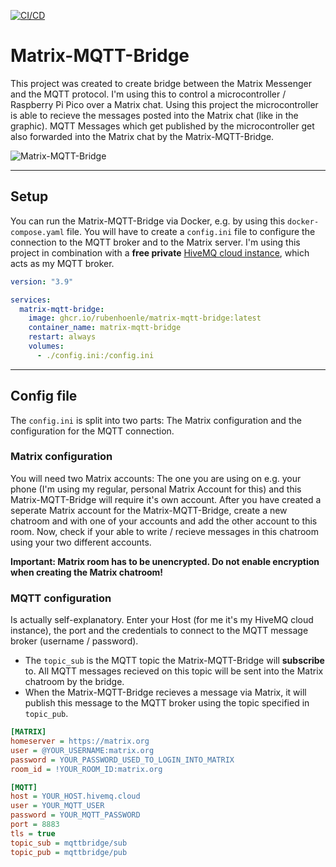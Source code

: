 [![CI/CD](https://github.com/rubenhoenle/Matrix-MQTT-Bridge/actions/workflows/build.yml/badge.svg)](https://github.com/rubenhoenle/Matrix-MQTT-Bridge/actions/workflows/build.yml)

# Matrix-MQTT-Bridge

This project was created to create bridge between the Matrix Messenger and the MQTT protocol. I'm using this to control a microcontroller / Raspberry Pi Pico over a Matrix chat. Using this project the microcontroller is able to recieve the messages posted into the Matrix chat (like in the graphic). MQTT Messages which get published by the microcontroller get also forwarded into the Matrix chat by the Matrix-MQTT-Bridge.

![Matrix-MQTT-Bridge](docs/phone_to_pico.png?raw=true)

---

## Setup

You can run the Matrix-MQTT-Bridge via Docker, e.g. by using this `docker-compose.yaml` file. You will have to create a `config.ini` file to configure the connection to the MQTT broker and to the Matrix server. I'm using this project in combination with a **free private** [HiveMQ cloud instance](https://console.hivemq.cloud/), which acts as my MQTT broker.

```yaml
version: "3.9"

services:
  matrix-mqtt-bridge:
    image: ghcr.io/rubenhoenle/matrix-mqtt-bridge:latest
    container_name: matrix-mqtt-bridge
    restart: always
    volumes:
      - ./config.ini:/config.ini
```

---

## Config file

The `config.ini` is split into two parts: The Matrix configuration and the configuration for the MQTT connection.

### Matrix configuration

You will need two Matrix accounts: The one you are using on e.g. your phone (I'm using my regular, personal Matrix Account for this) and this Matrix-MQTT-Bridge will require it's own account. After you have created a seperate Matrix account for the Matrix-MQTT-Bridge, create a new chatroom and with one of your accounts and add the other account to this room. Now, check if your able to write / recieve messages in this chatroom using your two different accounts.

**Important: Matrix room has to be unencrypted. Do not enable encryption when creating the Matrix chatroom!**

### MQTT configuration

Is actually self-explanatory. Enter your Host (for me it's my HiveMQ cloud instance), the port and the credentials to connect to the MQTT message broker (username / password).

- The `topic_sub` is the MQTT topic the Matrix-MQTT-Bridge will **subscribe** to. All MQTT messages recieved on this topic will be sent into the Matrix chatroom by the bridge.
- When the Matrix-MQTT-Bridge recieves a message via Matrix, it will publish this message to the MQTT broker using the topic specified in `topic_pub`.

```ini
[MATRIX]
homeserver = https://matrix.org
user = @YOUR_USERNAME:matrix.org
password = YOUR_PASSWORD_USED_TO_LOGIN_INTO_MATRIX
room_id = !YOUR_ROOM_ID:matrix.org

[MQTT]
host = YOUR_HOST.hivemq.cloud
user = YOUR_MQTT_USER
password = YOUR_MQTT_PASSWORD
port = 8883
tls = true
topic_sub = mqttbridge/sub
topic_pub = mqttbridge/pub
```
